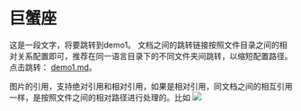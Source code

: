 # 巨蟹座

这是一段文字，将要跳转到demo1。
文档之间的跳转链接按照文件目录之间的相对关系配置即可，推荐在同一语言目录下的不同文件夹间跳转，以缩短配置路径。
点击跳转： [demo1.md](../demo1.md)。

图片的引用，支持绝对引用和相对引用，如果是相对引用，同文档之间的相互引用一样，是按照文件之间的相对路径进行处理的。比如
![](../img/brhtqqzh.jpeg)